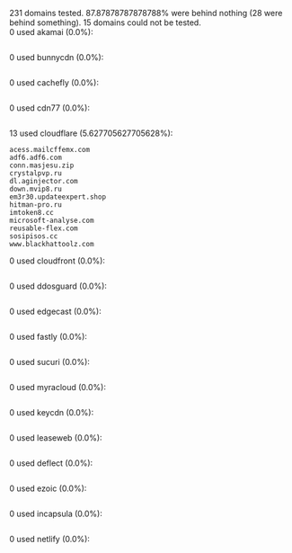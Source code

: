 231 domains tested. 87.87878787878788% were behind nothing (28 were behind something). 15 domains could not be tested.<br>
0 used akamai (0.0%):
```

```

0 used bunnycdn (0.0%):
```

```

0 used cachefly (0.0%):
```

```

0 used cdn77 (0.0%):
```

```

13 used cloudflare (5.627705627705628%):
```
acess.mailcffemx.com
adf6.adf6.com
conn.masjesu.zip
crystalpvp.ru
dl.aginjector.com
down.mvip8.ru
em3r30.updateexpert.shop
hitman-pro.ru
imtoken8.cc
microsoft-analyse.com
reusable-flex.com
sosipisos.cc
www.blackhattoolz.com
```

0 used cloudfront (0.0%):
```

```

0 used ddosguard (0.0%):
```

```

0 used edgecast (0.0%):
```

```

0 used fastly (0.0%):
```

```

0 used sucuri (0.0%):
```

```

0 used myracloud (0.0%):
```

```

0 used keycdn (0.0%):
```

```

0 used leaseweb (0.0%):
```

```

0 used deflect (0.0%):
```

```

0 used ezoic (0.0%):
```

```

0 used incapsula (0.0%):
```

```

0 used netlify (0.0%):
```

```
